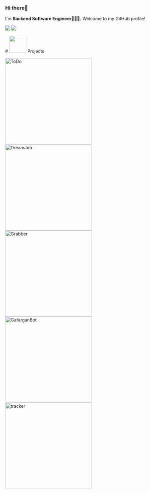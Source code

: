 ### Hi there👋

I'm **Backend Software Engineer👨🏻‍💻.** Welcome to my GitHub profile!

<img src="https://github-readme-stats.vercel.app/api?username=MagomedovArthur&title_color=0074D9&text_color=E5C07B&icon_color=2ECC40&border_color=30363D&bg_color=161B22&show_icons=true&cache_seconds=1800&locale=en&border_radius=5&hide=,issues,&count_private=true&include_all_commit=true"/>

<img align="left" src="https://komarev.com/ghpvc/?username=MagomedovArthur&color=2ECC40&label=PROFILE+VIEWS"/>
<br></br>
# <img src="https://github.com/MagomedovArthur/MagomedovArthur/tree/main/main/Developer.gif" width="55" /> Projects

<p align="left">

  <a href="//ссылка на будущий TODO"><img width="278" src="https://denvercoder1-github-readme-stats.vercel.app/api/pin/?username=MagomedovArthur&repo=todo&theme=dracula&bg_color=1F222E&title_color=F85D7F&hide_border=true&icon_color=F8D866&show_icons=false" alt="ToDo"></a>
  <a href="https://github.com/MagomedovArthur/job4j_dreamjob"><img width="278" src="https://denvercoder1-github-readme-stats.vercel.app/api/pin/?username=MagomedovArthur&repo=dreamjob&theme=dracula&bg_color=1F222E&title_color=F85D7F&hide_border=true&icon_color=F8D866&show_icons=false" alt="DreamJob"></a>
  <a href="https://github.com/MagomedovArthur/job4j_grabber"><img width="278" src="https://denvercoder1-github-readme-stats.vercel.app/api/pin/?username=MagomedovArthur&repo=grabber&theme=dracula&bg_color=1F222E&title_color=F85D7F&hide_border=true&icon_color=F8D866&show_icons=false" alt="Grabber"></a>
  <a href="https://github.com/MagomedovArthur/GafarganBot"><img width="278" src="https://denvercoder1-github-readme-stats.vercel.app/api/pin/?username=MagomedovArthur&repo=gafargan_bot&theme=dracula&bg_color=1F222E&title_color=F85D7F&hide_border=true&icon_color=F8D866&show_icons=false" alt="GafarganBot"></a>
  <a href="https://github.com/MagomedovArthur/job4j_tracker"><img width="278" src="https://denvercoder1-github-readme-stats.vercel.app/api/pin/?username=MagomedovArthur&repo=tracker&theme=dracula&bg_color=1F222E&title_color=F85D7F&hide_border=true&icon_color=F8D866&show_icons=false" alt="tracker"></a>

<br></br>
